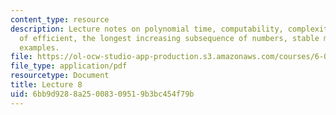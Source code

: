 ```yaml
---
content_type: resource
description: Lecture notes on polynomial time, computability, complexity, the meaning
  of efficient, the longest increasing subsequence of numbers, stable marriage, and
  examples.
file: https://ol-ocw-studio-app-production.s3.amazonaws.com/courses/6-080-great-ideas-in-theoretical-computer-science-spring-2008/6bb9d9288a25008309519b3bc454f79b_lec8.pdf
file_type: application/pdf
resourcetype: Document
title: Lecture 8
uid: 6bb9d928-8a25-0083-0951-9b3bc454f79b
---
```

